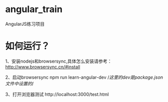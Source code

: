 # angular_train
AngularJS练习项目
# 如何运行？
1、安装nodejs和browsersync,具体怎么安装请参考：http://www.browsersync.cn/#install

2、启动browsersync
npm run learn-angular-dev   /*这里的dev是package.json文件中设置的*/

3、打开浏览器测试
http://localhost:3000/test.html